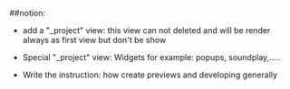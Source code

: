  	
##notion:
* add a "_project" view:
  this view can not deleted and will be render always as first view but don't be show

* Special "_project" view: Widgets
   for example: popups, soundplay,.....
   
* Write the instruction: how create previews and developing generally
